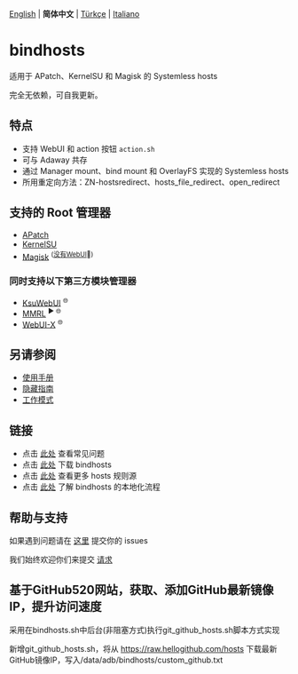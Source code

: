 [English](README.md) | **简体中文** | [Türkçe](README_tr-TR.md) | [Italiano](README_it-IT.md)

# bindhosts

适用于 APatch、KernelSU 和 Magisk 的 Systemless hosts

完全无依赖，可自我更新。

## 特点

- 支持 WebUI 和 action 按钮 `action.sh`
- 可与 Adaway 共存
- 通过 Manager mount、bind mount 和 OverlayFS 实现的 Systemless hosts
- 所用重定向方法：ZN-hostsredirect、hosts_file_redirect、open_redirect

## 支持的 Root 管理器

- [APatch](https://github.com/bmax121/APatch) 
- [KernelSU](https://github.com/tiann/KernelSU)
- [Magisk](https://github.com/topjohnwu/Magisk)  <sup>([没有WebUI](https://github.com/topjohnwu/Magisk/issues/8609#event-15568590949)👀)</sup>

### 同时支持以下第三方模块管理器

- [KsuWebUI](https://github.com/5ec1cff/KsuWebUIStandalone)   <sup>🌐</sup>
- [MMRL](https://github.com/DerGoogler/MMRL)   <sup>▶ 🌐</sup>
- [WebUI-X](https://github.com/MMRLApp/WebUI-X-Portable)   <sup>🌐</sup>

## 另请参阅

- [使用手册](Documentation/usage_zh-CN.md)
- [隐藏指南](Documentation/hiding_zh-CN.md)
- [工作模式](Documentation/modes_zh-CN.md)

## 链接

- 点击 [此处](Documentation/faq.md) 查看常见问题
- 点击 [此处](https://github.com/bindhosts/bindhosts/releases) 下载 bindhosts
- 点击 [此处](Documentation/sources.md) 查看更多 hosts 规则源
- 点击 [此处](Documentation/localize.md) 了解 bindhosts 的本地化流程

## 帮助与支持

如果遇到问题请在 [这里](https://github.com/bindhosts/bindhosts/issues) 提交你的 issues

我们始终欢迎你们来提交 [请求](https://github.com/bindhosts/bindhosts/pulls)

## 基于GitHub520网站，获取、添加GitHub最新镜像IP，提升访问速度

采用在bindhosts.sh中后台(非阻塞方式)执行git_github_hosts.sh脚本方式实现

新增git_github_hosts.sh，将从 https://raw.hellogithub.com/hosts 下载最新GitHub镜像IP，写入/data/adb/bindhosts/custom_github.txt
